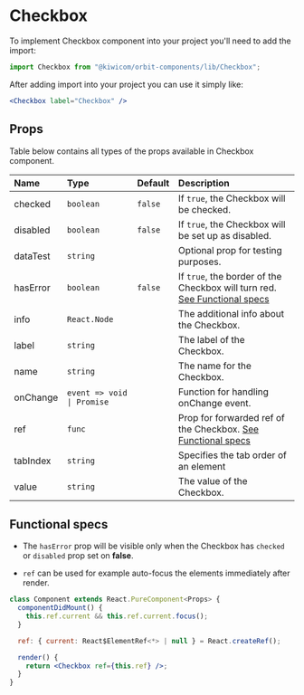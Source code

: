 # Checkbox

To implement Checkbox component into your project you'll need to add the import:

```jsx
import Checkbox from "@kiwicom/orbit-components/lib/Checkbox";
```

After adding import into your project you can use it simply like:

```jsx
<Checkbox label="Checkbox" />
```

## Props

Table below contains all types of the props available in Checkbox component.

| Name     | Type                       | Default | Description                                                                                    |
| :------- | :------------------------- | :------ | :--------------------------------------------------------------------------------------------- |
| checked  | `boolean`                  | `false` | If `true`, the Checkbox will be checked.                                                       |
| disabled | `boolean`                  | `false` | If `true`, the Checkbox will be set up as disabled.                                            |
| dataTest | `string`                   |         | Optional prop for testing purposes.                                                            |
| hasError | `boolean`                  | `false` | If `true`, the border of the Checkbox will turn red. [See Functional specs](#functional-specs) |
| info     | `React.Node`               |         | The additional info about the Checkbox.                                                        |
| label    | `string`                   |         | The label of the Checkbox.                                                                     |
| name     | `string`                   |         | The name for the Checkbox.                                                                     |
| onChange | `event => void \| Promise` |         | Function for handling onChange event.                                                          |
| ref      | `func`                     |         | Prop for forwarded ref of the Checkbox. [See Functional specs](#functional-specs)              |
| tabIndex | `string`                   |         | Specifies the tab order of an element                                                          |
| value    | `string`                   |         | The value of the Checkbox.                                                                     |

## Functional specs

- The `hasError` prop will be visible only when the Checkbox has `checked` or `disabled` prop set on **false**.

- `ref` can be used for example auto-focus the elements immediately after render.

```jsx
class Component extends React.PureComponent<Props> {
  componentDidMount() {
    this.ref.current && this.ref.current.focus();
  }

  ref: { current: React$ElementRef<*> | null } = React.createRef();

  render() {
    return <Checkbox ref={this.ref} />;
  }
}
```
